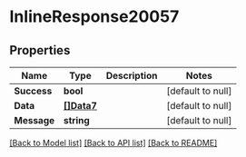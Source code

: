 # InlineResponse20057

## Properties
Name | Type | Description | Notes
------------ | ------------- | ------------- | -------------
**Success** | **bool** |  | [default to null]
**Data** | [**[]Data7**](Data7.md) |  | [default to null]
**Message** | **string** |  | [default to null]

[[Back to Model list]](../README.md#documentation-for-models) [[Back to API list]](../README.md#documentation-for-api-endpoints) [[Back to README]](../README.md)

